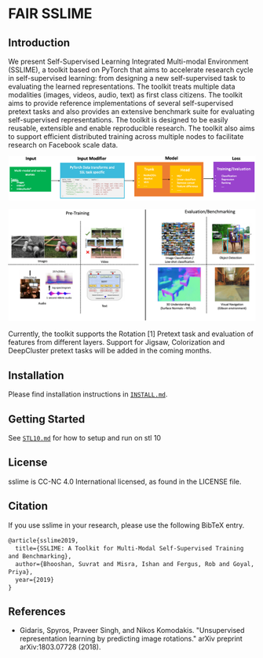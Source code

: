 # FAIR SSLIME

## Introduction
We present Self-Supervised Learning Integrated Multi-modal Environment (SSLIME), a toolkit based on PyTorch that aims to accelerate research cycle in self-supervised learning: from designing a new self-supervised task to evaluating the learned representations. The toolkit treats multiple data modalities (images, videos, audio, text) as first class citizens. The toolkit aims to provide reference implementations of several self-supervised pretext tasks and also provides an extensive benchmark suite for evaluating self-supervised representations. The toolkit is designed to be easily reusable, extensible and enable reproducible research. The toolkit also aims to support efficient distributed training across multiple nodes to facilitate research on Facebook scale data.

<p align="center">
  <img src="demo/framework_components.png" alt="Framework Components" title="Framework Components"/>
</p>

<p align="center">
  <img src="demo/framework_features.png" alt="Framework Features" title="Framework Features"/>
</p>

Currently, the toolkit supports the Rotation [1] Pretext task and evaluation of features from different layers. Support for Jigsaw, Colorization and DeepCluster pretext tasks will be added in the coming months.

## Installation

Please find installation instructions in [`INSTALL.md`](INSTALL.md).

## Getting Started
See [`STL10.md`](STL10.md) for how to setup and run on stl 10


## License

sslime is CC-NC 4.0 International licensed, as found in the LICENSE file.

## Citation

If you use sslime in your research, please use the following BibTeX entry.

```
@article{sslime2019,
  title={SSLIME: A Toolkit for Multi-Modal Self-Supervised Training and Benchmarking},
  author={Bhooshan, Suvrat and Misra, Ishan and Fergus, Rob and Goyal, Priya},
  year={2019}
}
```

## References
- Gidaris, Spyros, Praveer Singh, and Nikos Komodakis. "Unsupervised representation learning by predicting image rotations." arXiv preprint arXiv:1803.07728 (2018).
